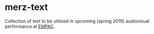 # merz-text

Collection of text to be utilized in upcoming (spring 2019) audiovisual performance at <a href="http://empac.rpi.edu">EMPAC</a>.
